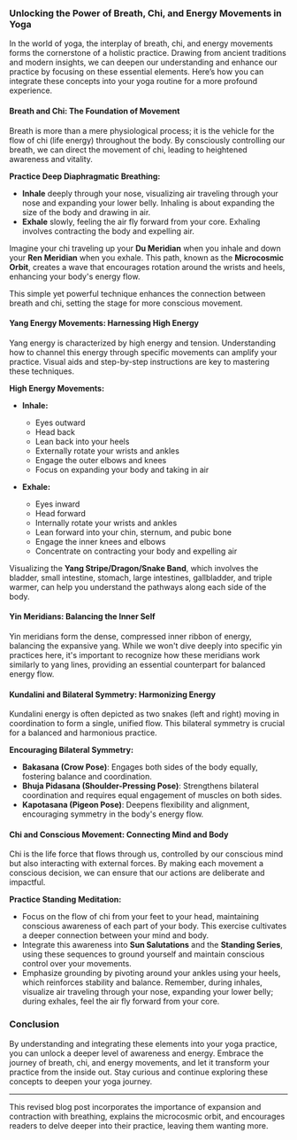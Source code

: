### Unlocking the Power of Breath, Chi, and Energy Movements in Yoga

In the world of yoga, the interplay of breath, chi, and energy movements forms the cornerstone of a holistic practice. Drawing from ancient traditions and modern insights, we can deepen our understanding and enhance our practice by focusing on these essential elements. Here’s how you can integrate these concepts into your yoga routine for a more profound experience.

#### Breath and Chi: The Foundation of Movement

Breath is more than a mere physiological process; it is the vehicle for the flow of chi (life energy) throughout the body. By consciously controlling our breath, we can direct the movement of chi, leading to heightened awareness and vitality.

**Practice Deep Diaphragmatic Breathing:**

- **Inhale** deeply through your nose, visualizing air traveling through your nose and expanding your lower belly. Inhaling is about expanding the size of the body and drawing in air.
- **Exhale** slowly, feeling the air fly forward from your core. Exhaling involves contracting the body and expelling air.

Imagine your chi traveling up your **Du Meridian** when you inhale and down your **Ren Meridian** when you exhale. This path, known as the **Microcosmic Orbit**, creates a wave that encourages rotation around the wrists and heels, enhancing your body's energy flow.

This simple yet powerful technique enhances the connection between breath and chi, setting the stage for more conscious movement.

#### Yang Energy Movements: Harnessing High Energy

Yang energy is characterized by high energy and tension. Understanding how to channel this energy through specific movements can amplify your practice. Visual aids and step-by-step instructions are key to mastering these techniques.

**High Energy Movements:**

- **Inhale:**
  - Eyes outward
  - Head back
  - Lean back into your heels
  - Externally rotate your wrists and ankles
  - Engage the outer elbows and knees
  - Focus on expanding your body and taking in air

- **Exhale:**
  - Eyes inward
  - Head forward
  - Internally rotate your wrists and ankles
  - Lean forward into your chin, sternum, and pubic bone
  - Engage the inner knees and elbows
  - Concentrate on contracting your body and expelling air

Visualizing the **Yang Stripe/Dragon/Snake Band**, which involves the bladder, small intestine, stomach, large intestines, gallbladder, and triple warmer, can help you understand the pathways along each side of the body.

#### Yin Meridians: Balancing the Inner Self

Yin meridians form the dense, compressed inner ribbon of energy, balancing the expansive yang. While we won't dive deeply into specific yin practices here, it's important to recognize how these meridians work similarly to yang lines, providing an essential counterpart for balanced energy flow.

#### Kundalini and Bilateral Symmetry: Harmonizing Energy

Kundalini energy is often depicted as two snakes (left and right) moving in coordination to form a single, unified flow. This bilateral symmetry is crucial for a balanced and harmonious practice.

**Encouraging Bilateral Symmetry:**

- **Bakasana (Crow Pose)**: Engages both sides of the body equally, fostering balance and coordination.
- **Bhuja Pidasana (Shoulder-Pressing Pose)**: Strengthens bilateral coordination and requires equal engagement of muscles on both sides.
- **Kapotasana (Pigeon Pose)**: Deepens flexibility and alignment, encouraging symmetry in the body's energy flow.

#### Chi and Conscious Movement: Connecting Mind and Body

Chi is the life force that flows through us, controlled by our conscious mind but also interacting with external forces. By making each movement a conscious decision, we can ensure that our actions are deliberate and impactful.

**Practice Standing Meditation:**

- Focus on the flow of chi from your feet to your head, maintaining conscious awareness of each part of your body. This exercise cultivates a deeper connection between your mind and body.
- Integrate this awareness into **Sun Salutations** and the **Standing Series**, using these sequences to ground yourself and maintain conscious control over your movements.
- Emphasize grounding by pivoting around your ankles using your heels, which reinforces stability and balance. Remember, during inhales, visualize air traveling through your nose, expanding your lower belly; during exhales, feel the air fly forward from your core.

### Conclusion

By understanding and integrating these elements into your yoga practice, you can unlock a deeper level of awareness and energy. Embrace the journey of breath, chi, and energy movements, and let it transform your practice from the inside out. Stay curious and continue exploring these concepts to deepen your yoga journey.

---

This revised blog post incorporates the importance of expansion and contraction with breathing, explains the microcosmic orbit, and encourages readers to delve deeper into their practice, leaving them wanting more.